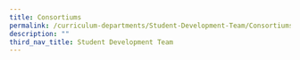 ```yaml
---
title: Consortiums
permalink: /curriculum-departments/Student-Development-Team/Consortiums
description: ""
third_nav_title: Student Development Team
---
```

